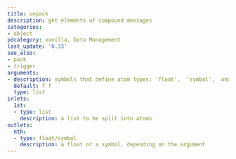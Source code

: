 ```yaml
---
title: unpack
description: get elements of compound messages
categories:
- object
pdcategory: vanilla, Data Management
last_update: '0.33'
see_also:
- pack
- trigger
arguments:
- description: symbols that define atom types: 'float',  'symbol',  and 'pointer' (can be abbreviated)
  default: f f
  type: list
inlets:
  1st:
  - type: list
    description: a list to be split into atoms
outlets:
  nth:
  - type: float/symbol
    description: a float or a symbol, depending on the argument
---
```

